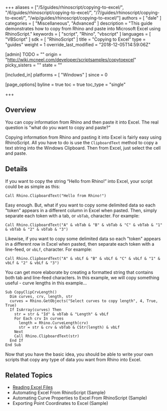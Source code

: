 +++
aliases = ["/5/guides/rhinoscript/copying-to-excel/", "/6/guides/rhinoscript/copying-to-excel/", "/7/guides/rhinoscript/copying-to-excel/", "/wip/guides/rhinoscript/copying-to-excel/"]
authors = [ "dale" ]
categories = [ "Miscellaneous", "Advanced" ]
description = "This guide demonstrates how to copy from Rhino and paste into Microsoft Excel using RhinoScript."
keywords = [ "script", "Rhino", "vbscript" ]
languages = [ "VBScript" ]
sdk = [ "RhinoScript" ]
title = "Copying to Excel"
type = "guides"
weight = 1
override_last_modified = "2018-12-05T14:59:06Z"

[admin]
TODO = ""
origin = "http://wiki.mcneel.com/developer/scriptsamples/copytoexcel"
picky_sisters = ""
state = ""

[included_in]
platforms = [ "Windows" ]
since = 0

[page_options]
byline = true
toc = true
toc_type = "single"

+++

 
## Overview

You can copy information from Rhino and then paste it into Excel.  The real question is "what do you want to copy and paste?"

Copying information from Rhino and pasting it into Excel is fairly easy using RhinoScript.  All you have to do is use the `ClipboardText` method to copy a text string into the Windows Clipboard.  Then from Excel, just select the cell and paste.

## Details

If you want to copy the string “Hello from Rhino!” into Excel, your script could be as simple as this:

```vbnet
Call Rhino.ClipboardText("Hello from Rhino!")
```

Easy enough. But, what if you want to copy some delimited data so each "token" appears in a different column in Excel when pasted. Then, simply separate each token with a tab, or `vbTab`, character. For example:

```vbnet
Call Rhino.ClipboardText("A" & vbTab & "B" & vbTab & "C" & vbTab & "1" & vbTab & "2" & vbTab & "3")
```

Likewise, if you want to copy some delimited data so each "token" appears in a different row in Excel when pasted, then separate each token with a line-feed, or `vbLf`, character. For example:

```vbnet
Call Rhino.ClipboardText("A" & vbLf & "B" & vbLf & "C" & vbLf & "1" & vbLf & "2" & vbLf & "3")
```

You can get more elaborate by creating a formatted string that contains both tab and line-feed characters. In this example, we will copy something useful - curve lengths in this example...

```vbnet
Sub CopyClipCrvLength()
  Dim curves, crv, length, str
  curves = Rhino.GetObjects("Select curves to copy length", 4, True, True)
  If IsArray(curves) Then
    str = str & "Id" & vbTab & "Length" & vbLf
    For Each crv In curves
      length = Rhino.CurveLength(crv)
      str = str & crv & vbTab & CStr(length) & vbLf
    Next
    Call Rhino.ClipboardText(str)
  End If    
End Sub
```

Now that you have the basic idea, you should be able to write your own scripts that copy any type of data you want from Rhino into Excel.

## Related Topics

- [Reading Excel Files](/guides/rhinoscript/reading-excel-files)
- Automating Excel From RhinoScript (Sample)
- Automating Curve Properties to Excel From RhinoScript (Sample)
- Exporting Point Coordinates to Excel (Sample)
